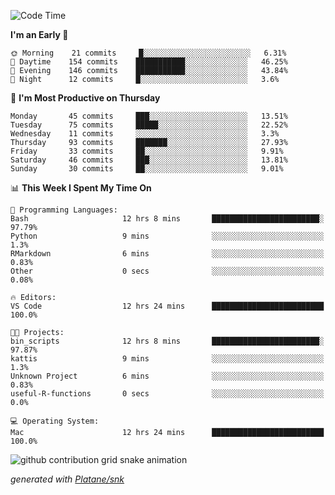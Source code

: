 <!--START_SECTION:waka-->
![Code Time](http://img.shields.io/badge/Code%20Time-187%20hrs%207%20mins-blue)

**I'm an Early 🐤** 

```text
🌞 Morning    21 commits     █░░░░░░░░░░░░░░░░░░░░░░░░   6.31% 
🌆 Daytime    154 commits    ███████████░░░░░░░░░░░░░░   46.25% 
🌃 Evening    146 commits    ███████████░░░░░░░░░░░░░░   43.84% 
🌙 Night      12 commits     █░░░░░░░░░░░░░░░░░░░░░░░░   3.6%

```
📅 **I'm Most Productive on Thursday** 

```text
Monday       45 commits     ███░░░░░░░░░░░░░░░░░░░░░░   13.51% 
Tuesday      75 commits     █████░░░░░░░░░░░░░░░░░░░░   22.52% 
Wednesday    11 commits     ░░░░░░░░░░░░░░░░░░░░░░░░░   3.3% 
Thursday     93 commits     ███████░░░░░░░░░░░░░░░░░░   27.93% 
Friday       33 commits     ██░░░░░░░░░░░░░░░░░░░░░░░   9.91% 
Saturday     46 commits     ███░░░░░░░░░░░░░░░░░░░░░░   13.81% 
Sunday       30 commits     ██░░░░░░░░░░░░░░░░░░░░░░░   9.01%

```


📊 **This Week I Spent My Time On** 

```text
💬 Programming Languages: 
Bash                     12 hrs 8 mins       ████████████████████████░   97.79% 
Python                   9 mins              ░░░░░░░░░░░░░░░░░░░░░░░░░   1.3% 
RMarkdown                6 mins              ░░░░░░░░░░░░░░░░░░░░░░░░░   0.83% 
Other                    0 secs              ░░░░░░░░░░░░░░░░░░░░░░░░░   0.08%

🔥 Editors: 
VS Code                  12 hrs 24 mins      █████████████████████████   100.0%

🐱‍💻 Projects: 
bin_scripts              12 hrs 8 mins       ████████████████████████░   97.87% 
kattis                   9 mins              ░░░░░░░░░░░░░░░░░░░░░░░░░   1.3% 
Unknown Project          6 mins              ░░░░░░░░░░░░░░░░░░░░░░░░░   0.83% 
useful-R-functions       0 secs              ░░░░░░░░░░░░░░░░░░░░░░░░░   0.0%

💻 Operating System: 
Mac                      12 hrs 24 mins      █████████████████████████   100.0%

```


<!--END_SECTION:waka-->


<!--Snake Game-->
![github contribution grid snake animation](https://raw.githubusercontent.com/viggo-gascou/viggo-gascou/output/github-contribution-grid-snake.svg)

_generated with [Platane/snk](https://github.com/Platane/snk)_
<!--Snake Game-->

